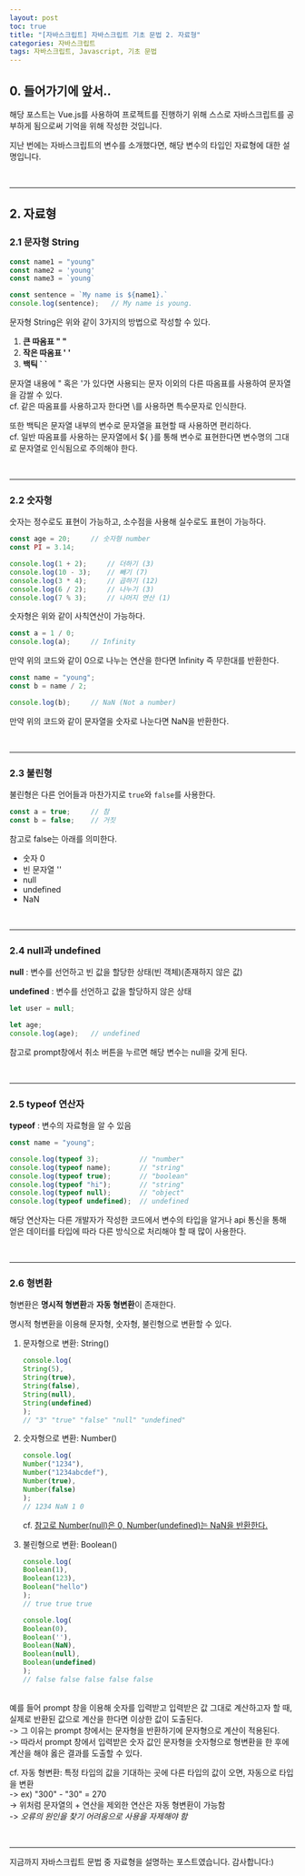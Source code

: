```yaml
---
layout: post
toc: true
title: "[자바스크립트] 자바스크립트 기초 문법 2. 자료형"
categories: 자바스크립트
tags: 자바스크립트, Javascript, 기초 문법
---
```


## 0. 들어가기에 앞서..
해당 포스트는 Vue.js를 사용하여 프로젝트를 진행하기 위해 스스로 자바스크립트를 공부하게 됨으로써 기억을 위해 작성한 것입니다.

지난 번에는 자바스크립트의 변수를 소개했다면, 해당 변수의 타입인 자료형에 대한 설명입니다.

<br/>
<hr/>

## 2. 자료형

### 2.1 문자형 String

```javascript
const name1 = "young"
const name2 = 'young'
const name3 = `young`

const sentence = `My name is ${name1}.`
console.log(sentence);   // My name is young.
```
문자형 String은 위와 같이 3가지의 방법으로 작성할 수 있다.

1. <b>큰 따옴표 " "</b>
2. <b>작은 따옴표 ' ' </b>
3. <b>백틱 &#96; &#96; </b>

문자열 내용에 " 혹은 '가 있다면 사용되는 문자 이외의 다른 따옴표를 사용하여 문자열을 감쌀 수 있다.<br/>
cf. 같은 따옴표를 사용하고자 한다면 \를 사용하면 특수문자로 인식한다.

또한 백틱은 문자열 내부의 변수로 문자열을 표현할 때 사용하면 편리하다. <br/>
cf. 일반 따옴표를 사용하는 문자열에서 ${ }를 통해 변수로 표현한다면 변수명의 그대로 문자열로 인식됨으로 주의해야 한다.

<br/>
<hr/>

### 2.2 숫자형
숫자는 정수로도 표현이 가능하고, 소수점을 사용해 실수로도 표현이 가능하다.

```javascript
const age = 20;     // 숫자형 number
const PI = 3.14;

console.log(1 + 2);     // 더하기 (3)
console.log(10 - 3);    // 빼기 (7)
console.log(3 * 4);     // 곱하기 (12)
console.log(6 / 2);     // 나누기 (3)
console.log(7 % 3);     // 나머지 연산 (1)
```

숫자형은 위와 같이 사칙연산이 가능하다.

```javascript
const a = 1 / 0;
console.log(a);     // Infinity
```
만약 위의 코드와 같이 0으로 나누는 연산을 한다면 Infinity 즉 무한대를 반환한다.

```javascript
const name = "young";
const b = name / 2;

console.log(b);     // NaN (Not a number)
```
만약 위의 코드와 같이 문자열을 숫자로 나눈다면 NaN을 반환한다.

<br/>
<hr/>

### 2.3 불린형
불린형은 다른 언어들과 마찬가지로 `true`와 `false`를 사용한다.

```javascript
const a = true;     // 참
const b = false;    // 거짓
```

참고로 false는 아래를 의미한다.
- 숫자 0
- 빈 문자열 ''
- null
- undefined
- NaN

<br/>
<hr/>

### 2.4 null과 undefined
<b>null</b> : 변수를 선언하고 빈 값을 할당한 상태(빈 객체)(존재하지 않은 값)

<b>undefined</b> : 변수를 선언하고 값을 할당하지 않은 상태

```javascript
let user = null;

let age;
console.log(age);   // undefined
```

참고로 prompt창에서 취소 버튼을 누르면 해당 변수는 null을 갖게 된다.

<br/>
<hr/>

### 2.5 typeof 연산자
<b>typeof</b> : 변수의 자료형을 알 수 있음

```javascript
const name = "young";

console.log(typeof 3);          // "number"
console.log(typeof name);       // "string"
console.log(typeof true);       // "boolean"
console.log(typeof "hi");       // "string"
console.log(typeof null);       // "object"
console.log(typeof undefined);  // undefined
```

해당 연산자는 다른 개발자가 작성한 코드에서 변수의 타입을 알거나 api 통신을 통해 얻은 데이터를 타입에 따라 다른 방식으로 처리해야 할 때 많이 사용한다.

<br/>
<hr/>

### 2.6 형변환
형변환은 <b>명시적 형변환</b>과 <b>자동 형변환</b>이 존재한다.

명시적 형변환을 이용해 문자형, 숫자형, 불린형으로 변환할 수 있다.

1. 문자형으로 변환: String() <br/>

    ```javascript
    console.log(
    String(5),
    String(true),
    String(false),
    String(null),
    String(undefined)
    );
    // "3" "true" "false" "null" "undefined"
    ```
2. 숫자형으로 변환: Number() <br/>

    ```javascript
    console.log(
    Number("1234"),
    Number("1234abcdef"),
    Number(true),
    Number(false)
    );
    // 1234 NaN 1 0
    ```
    cf. <u>참고로 Number(null)은 0, Number(undefined)는 NaN을 반환한다.</u>
3. 불린형으로 변환: Boolean() <br/>

    ```javascript
    console.log(
    Boolean(1),
    Boolean(123),
    Boolean("hello")
    );
    // true true true
    
    console.log(
    Boolean(0),
    Boolean(''),
    Boolean(NaN),
    Boolean(null),
    Boolean(undefined)
    );
    // false false false false false
    ```

<br/>
예를 들어 prompt 창을 이용해 숫자를 입력받고 입력받은 값 그대로 계산하고자 할 때, 실제로 반환된 값으로 계산을 한다면 이상한 값이 도출된다.<br/>
-> 그 이유는 prompt 창에서는 문자형을 반환하기에 문자형으로 계산이 적용된다. <br/>
-> 따라서 prompt 창에서 입력받은 숫자 값인 문자형을 숫자형으로 형변환을 한 후에 계산을 해야 옳은 결과를 도출할 수 있다.

cf. 자동 형변환: 특정 타입의 값을 기대하는 곳에 다른 타입의 값이 오면, 자동으로 타입을 변환<br/>
-> ex) "300" - "30" = 270 <br/>
-> 위처럼 문자열의 + 연산을 제외한 연산은 자동 형변환이 가능함 <br/>
-> <i>오류의 원인을 찾기 어려움으로 사용을 자제해야 함</i>

<br/>
<hr/>

지금까지 자바스크립트 문법 중 자료형을 설명하는 포스트였습니다. 감사합니다:)
